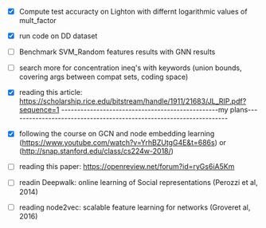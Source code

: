 - [x] Compute test accuracty on Lighton with differnt logarithmic values of mult_factor 
- [X] run code on DD dataset
- [ ] Benchmark SVM_Random features results with GNN results
- [ ] search more for concentration ineq's with keywords (union bounds, covering args between compat sets, coding space)
- [x] reading this article: https://scholarship.rice.edu/bitstream/handle/1911/21683/JL_RIP.pdf?sequence=1
-------------------------------------------------my plans--------------------------------------------------------------------
- [x] following the course on GCN and node embedding learning (https://www.youtube.com/watch?v=YrhBZUtgG4E&t=686s) or (http://snap.stanford.edu/class/cs224w-2018/)
- [ ] reading this paper: https://openreview.net/forum?id=ryGs6iA5Km
- [ ] readin Deepwalk: online learning of Social representations (Perozzi et al, 2014)
- [ ] reading node2vec: scalable feature learning for networks (Groveret al, 2016)

